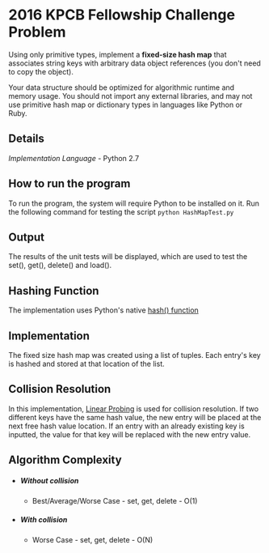 # 2016 KPCB Fellowship Challenge Problem

Using only primitive types, implement a **fixed-size hash map** that associates string keys
with arbitrary data object references (you don't need to copy the object). 

Your data structure should be optimized for algorithmic runtime and memory usage. 
You should not import any external libraries, and may not use primitive hash map or dictionary types in languages like Python or Ruby.

## Details

*Implementation Language* - Python 2.7

## How to run the program

To run the program, the system will require Python to be installed on it. Run the following command for testing the script
`python HashMapTest.py`

## Output

The results of the unit tests will be displayed, which are used to test the set(), get(), delete() and load().

## Hashing Function

The implementation uses Python's native [hash() function](https://docs.python.org/2/library/functions.html#hash)

## Implementation

The fixed size hash map was created using a list of tuples. Each entry's 
key is hashed and stored at that location of the list.

## Collision Resolution

In this implementation, [Linear Probing](https://en.wikipedia.org/wiki/Linear_probing) is used for collision resolution.
If two different keys have the same hash value, the new entry will be
placed at the next free hash value location. If an entry with an already
existing key is inputted, the value for that key will be replaced with the new entry value.

## Algorithm Complexity

* ##### Without collision
	* Best/Average/Worse Case - set, get, delete - O(1)
* ##### With collision
	* Worse Case - set, get, delete  - O(N)